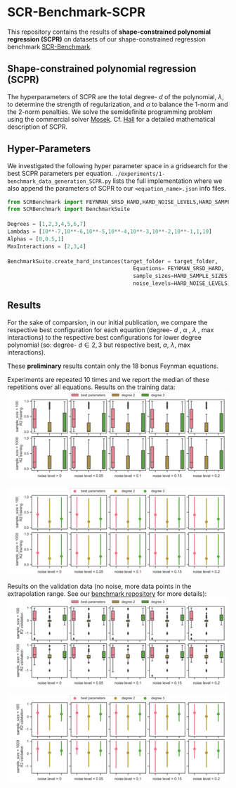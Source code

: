 # SCR-Benchmark-SCPR
This repository contains the results of **shape-constrained polynomial regression (SCPR)** on datasets of our shape-constrained regression benchmark [SCR-Benchmark](https://github.com/florianBachinger/SCR-Benchmarks-NIPS).


## Shape-constrained polynomial regression (SCPR)
The hyperparameters of SCPR are the total degree- $d$
of the polynomial, $\lambda$, to determine the strength of regularization, and $\alpha$ to
balance the 1-norm and the 2-norm penalties. We solve the semidefinite programming problem using the commercial solver [Mosek](https://www.mosek.com). Cf. [Hall](http://arks.princeton.edu/ark:/88435/dsp014m90dz20p) for a detailed
mathematical description of SCPR.

## Hyper-Parameters
We investigated the following hyper parameter space in a gridsearch for the best SCPR parameters per equation. `./experiments/1-benchmark_data_generation_SCPR.py` lists the full implementation where we also append the parameters of SCPR to our `<equation_name>.json` info files.

```python
from SCRBenchmark import FEYNMAN_SRSD_HARD,HARD_NOISE_LEVELS,HARD_SAMPLE_SIZES
from SCRBenchmark import BenchmarkSuite

Degrees = [1,2,3,4,5,6,7]
Lambdas = [10**-7,10**-6,10**-5,10**-4,10**-3,10**-2,10**-1,1,10]
Alphas = [0,0.5,1]
MaxInteractions = [2,3,4]

BenchmarkSuite.create_hard_instances(target_folder = target_folder,
                                        Equations= FEYNMAN_SRSD_HARD,
                                        sample_sizes=HARD_SAMPLE_SIZES,
                                        noise_levels=HARD_NOISE_LEVELS)
```

## Results
For the sake of comparsion, in our initial publication, we compare the respective best configuration for each equation (degree- $d$ , $\alpha$ , $\lambda$ , max interactions) to the respective best configurations for lower degree polynomial (so: degree- $d \in {2,3}$ but respective best, $\alpha$, $\lambda$, max interactions).

These **preliminary** results contain only the 18 bonus Feynman equations.

Experiments are repeated 10 times and we report the median of these repetitions over all equations.
Results on the training data:
![results](./experiments/summary_boxplot_R2_Training.png)

![results](./experiments/summary_pointplot_R2_Training.png)

Results on the validation data (no noise, more data points in the extrapolation range. See our [benchmark repository](https://github.com/florianBachinger/SCR-Benchmarks-NIPS) for more details):
![results](./experiments/summary_boxplot_R2_Test.png)

![results](./experiments/summary_pointplot_R2_Test.png)
